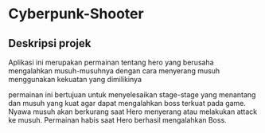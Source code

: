 # Cyberpunk-Shooter
## Deskripsi projek

Aplikasi ini merupakan permainan tentang hero yang berusaha mengalahkan musuh-musuhnya dengan cara menyerang musuh menggunakan kekuatan yang dimilikinya

permainan ini bertujuan untuk menyelesaikan stage-stage yang menantang dan musuh yang kuat agar dapat mengalahkan boss terkuat pada game. Nyawa musuh akan berkurang saat Hero menyerang atau melakukan attack ke musuh. Permainan habis saat Hero berhasil mengalahkan Boss.
